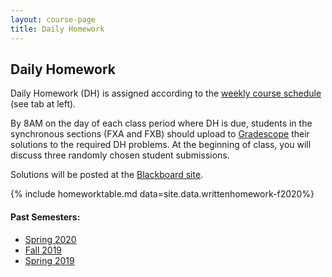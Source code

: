 ```yaml
---
layout: course-page
title: Daily Homework
---
```


## Daily Homework

Daily Homework (DH) is assigned according to the [weekly course schedule](assets/general/Fall2020/Math251-2020-Schedule.pdf) (see tab at left).

By 8AM on the day of each class period where DH is due, students in the synchronous sections (FXA and FXB) should upload to [Gradescope](https://www.gradescope.com/courses/153557) their solutions to the required DH problems. At the beginning of class, you will discuss three randomly chosen student submissions.

Solutions will be posted at the [Blackboard site](https://classes.alaska.edu/). 

{% include homeworktable.md  data=site.data.writtenhomework-f2020%}


#### Past Semesters:

  * [Spring 2020](writtenhomework-s2019)
  * [Fall 2019](writtenhomework-f2019)
  * [Spring 2019](writtenhomework-s2019)


